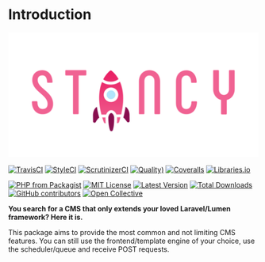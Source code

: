 # Introduction

![Stancy](.gitbook/assets/banner.png)

[![TravisCI](https://img.shields.io/travis/Astrotomic/stancy/master?label=TravisCI&style=flat-square)](https://travis-ci.org/Astrotomic/stancy/branches) [![StyleCI](https://styleci.io/repos/210212315/shield)](https://styleci.io/repos/210212315) [![ScrutinizerCI](https://img.shields.io/scrutinizer/build/g/Astrotomic/stancy?label=ScrutinizerCI&style=flat-square)](https://scrutinizer-ci.com/g/Astrotomic/stancy) [![Quality\)](https://img.shields.io/scrutinizer/quality/g/Astrotomic/stancy?label=Quality&style=flat-square)](https://scrutinizer-ci.com/g/Astrotomic/stancy) [![Coveralls](https://img.shields.io/coveralls/github/Astrotomic/stancy?label=Coverage&style=flat-square)](https://coveralls.io/github/Astrotomic/stancy) [![Libraries.io](https://img.shields.io/librariesio/github/Astrotomic/stancy?label=Dependencies&style=flat-square)](https://libraries.io/packagist/astrotomic%2Fstancy)

[![PHP from Packagist](https://img.shields.io/packagist/php-v/astrotomic/stancy?label=PHP&style=flat-square)](https://packagist.org/packages/astrotomic/stancy) [![MIT License](https://img.shields.io/github/license/Astrotomic/stancy.svg?label=License&color=blue&style=flat-square)](https://github.com/Astrotomic/stancy/blob/master/LICENSE.md) [![Latest Version](http://img.shields.io/packagist/v/astrotomic/stancy.svg?label=Release&style=flat-square)](https://packagist.org/packages/astrotomic/stancy) [![Total Downloads](https://img.shields.io/packagist/dt/astrotomic/stancy.svg?label=Downloads&style=flat-square)](https://packagist.org/packages/astrotomic/stancy) [![GitHub contributors](https://img.shields.io/github/contributors/Astrotomic/stancy?label=Contributors&style=flat-square)](https://github.com/Astrotomic/stancy/graphs/contributors) [![Open Collective](https://img.shields.io/opencollective/all/astrotomic?label=Backers&style=flat-square)](https://opencollective.com/astrotomic)

**You search for a CMS that only extends your loved Laravel/Lumen framework? Here it is.**

This package aims to provide the most common and not limiting CMS features. You can still use the frontend/template engine of your choice, use the scheduler/queue and receive POST requests.

